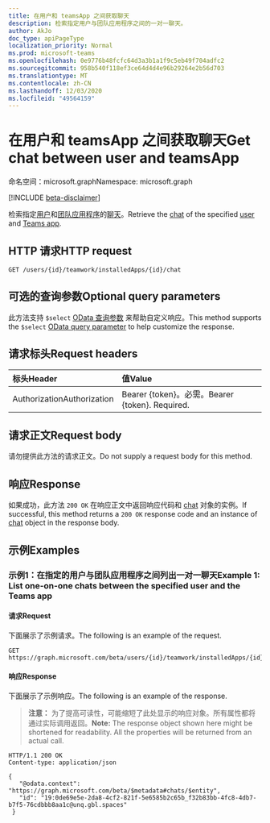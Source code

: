 ```yaml
---
title: 在用户和 teamsApp 之间获取聊天
description: 检索指定用户与团队应用程序之间的一对一聊天。
author: AkJo
doc_type: apiPageType
localization_priority: Normal
ms.prod: microsoft-teams
ms.openlocfilehash: 0e9776b48fcfc64d3a3b1a1f9c5eb49f704adfc2
ms.sourcegitcommit: 958b540f118ef3ce64d4d4e96b29264e2b56d703
ms.translationtype: MT
ms.contentlocale: zh-CN
ms.lasthandoff: 12/03/2020
ms.locfileid: "49564159"
---
```

# <a name="get-chat-between-user-and-teamsapp"></a><span data-ttu-id="d6d92-103">在用户和 teamsApp 之间获取聊天</span><span class="sxs-lookup"><span data-stu-id="d6d92-103">Get chat between user and teamsApp</span></span>

<span data-ttu-id="d6d92-104">命名空间：microsoft.graph</span><span class="sxs-lookup"><span data-stu-id="d6d92-104">Namespace: microsoft.graph</span></span>

[!INCLUDE [beta-disclaimer](../../includes/beta-disclaimer.md)]

<span data-ttu-id="d6d92-105">检索指定[用户](../resources/user.md)和[团队应用程序](../resources/teamsapp.md)的[聊天](../resources/chat.md)。</span><span class="sxs-lookup"><span data-stu-id="d6d92-105">Retrieve the [chat](../resources/chat.md) of the specified [user](../resources/user.md) and [Teams app](../resources/teamsapp.md).</span></span>

## <a name="http-request"></a><span data-ttu-id="d6d92-106">HTTP 请求</span><span class="sxs-lookup"><span data-stu-id="d6d92-106">HTTP request</span></span>

<!-- { "blockType": "ignored" } -->

```http
GET /users/{id}/teamwork/installedApps/{id}/chat
```

## <a name="optional-query-parameters"></a><span data-ttu-id="d6d92-107">可选的查询参数</span><span class="sxs-lookup"><span data-stu-id="d6d92-107">Optional query parameters</span></span>

<span data-ttu-id="d6d92-108">此方法支持 `$select` [OData 查询参数](/graph/query-parameters) 来帮助自定义响应。</span><span class="sxs-lookup"><span data-stu-id="d6d92-108">This method supports the `$select` [OData query parameter](/graph/query-parameters) to help customize the response.</span></span>

## <a name="request-headers"></a><span data-ttu-id="d6d92-109">请求标头</span><span class="sxs-lookup"><span data-stu-id="d6d92-109">Request headers</span></span>

| <span data-ttu-id="d6d92-110">标头</span><span class="sxs-lookup"><span data-stu-id="d6d92-110">Header</span></span>       | <span data-ttu-id="d6d92-111">值</span><span class="sxs-lookup"><span data-stu-id="d6d92-111">Value</span></span> |
|:---------------|:--------|
| <span data-ttu-id="d6d92-112">Authorization</span><span class="sxs-lookup"><span data-stu-id="d6d92-112">Authorization</span></span>  | <span data-ttu-id="d6d92-p101">Bearer {token}。必需。</span><span class="sxs-lookup"><span data-stu-id="d6d92-p101">Bearer {token}. Required.</span></span>  |

## <a name="request-body"></a><span data-ttu-id="d6d92-115">请求正文</span><span class="sxs-lookup"><span data-stu-id="d6d92-115">Request body</span></span>

<span data-ttu-id="d6d92-116">请勿提供此方法的请求正文。</span><span class="sxs-lookup"><span data-stu-id="d6d92-116">Do not supply a request body for this method.</span></span>

## <a name="response"></a><span data-ttu-id="d6d92-117">响应</span><span class="sxs-lookup"><span data-stu-id="d6d92-117">Response</span></span>

<span data-ttu-id="d6d92-118">如果成功，此方法 `200 OK` 在响应正文中返回响应代码和 [chat](../resources/chat.md) 对象的实例。</span><span class="sxs-lookup"><span data-stu-id="d6d92-118">If successful, this method returns a `200 OK` response code and an instance of [chat](../resources/chat.md) object in the response body.</span></span>

## <a name="examples"></a><span data-ttu-id="d6d92-119">示例</span><span class="sxs-lookup"><span data-stu-id="d6d92-119">Examples</span></span>

### <a name="example-1-list-one-on-one-chats-between-the-specified-user-and-the-teams-app"></a><span data-ttu-id="d6d92-120">示例1：在指定的用户与团队应用程序之间列出一对一聊天</span><span class="sxs-lookup"><span data-stu-id="d6d92-120">Example 1: List one-on-one chats between the specified user and the Teams app</span></span>

#### <a name="request"></a><span data-ttu-id="d6d92-121">请求</span><span class="sxs-lookup"><span data-stu-id="d6d92-121">Request</span></span>

<span data-ttu-id="d6d92-122">下面展示了示例请求。</span><span class="sxs-lookup"><span data-stu-id="d6d92-122">The following is an example of the request.</span></span>

<!-- {
  "blockType": "request",
  "name": "user_chat_teamsApps"
}-->
```msgraph-interactive
GET https://graph.microsoft.com/beta/users/{id}/teamwork/installedApps/{id}/chat
```

#### <a name="response"></a><span data-ttu-id="d6d92-123">响应</span><span class="sxs-lookup"><span data-stu-id="d6d92-123">Response</span></span>

<span data-ttu-id="d6d92-124">下面展示了示例响应。</span><span class="sxs-lookup"><span data-stu-id="d6d92-124">The following is an example of the response.</span></span>
><span data-ttu-id="d6d92-p102">**注意：** 为了提高可读性，可能缩短了此处显示的响应对象。所有属性都将通过实际调用返回。</span><span class="sxs-lookup"><span data-stu-id="d6d92-p102">**Note:** The response object shown here might be shortened for readability. All the properties will be returned from an actual call.</span></span>
<!-- {
  "blockType": "response",
  "name": "user_chat_teamsApps",
  "truncated": true,
  "@odata.type": "microsoft.graph.chat",
  "isCollection": false
} -->

```http
HTTP/1.1 200 OK
Content-type: application/json

{
   "@odata.context": "https://graph.microsoft.com/beta/$metadata#chats/$entity",
   "id": "19:0de69e5e-2da8-4cf2-821f-5e6585b2c65b_f32b83bb-4fc8-4db7-b7f5-76cdbbb8aa1c@unq.gbl.spaces"
 }
```

<!-- uuid: 8fcb5dbc-d5aa-4681-8e31-b001d5168d79
2015-10-25 14:57:30 UTC -->
<!-- {
  "type": "#page.annotation",
  "description": "User chat teamsAppInstallations",
  "keywords": "",
  "section": "documentation",
  "tocPath": ""
}-->
